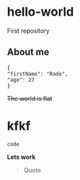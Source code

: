 # hello-world
First repository
## About me
```
{
"firstName": "Rade",
"age": 27
}
```
~~The world is flat~~

kfkf
==

`code`

**Lets work**
> Quote
> 
